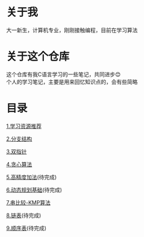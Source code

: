 # 关于我
大一新生，计算机专业，刚刚接触编程，目前在学习算法
# 关于这个仓库
这个仓库有我C语言学习的一些笔记，共同进步😊<br>
个人的学习笔记，主要是用来回忆知识点的，会有些简略<br>
# 目录
[1.学习资源推荐](./notes/1.学习资源推荐.md)<br>

[2.分支结构](./notes/2.分支结构.md)<br>

[3.双指针](./notes/3.双指针.md)<br>

[4.贪心算法](./notes/4.贪心算法.md)<br>

[5.高精度加法](./notes/5.高精度加法.md)(待完成)<br>

[6.动态规划基础](./notes/6.动态规划基础.md)(待完成)<br>

[7.串比较-KMP算法](./notes/7.串比较-KMP算法.md)<br>

[8.链表](./notes/8.链表.md)(待完成)<br>

[9.顺序表](./notes/9.顺序表.md)(待完成)<br>